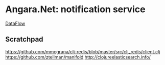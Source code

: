 # Angara.Net: notification service

[DataFlow](./dataflow.md)

## Scratchpad

https://github.com/mmcgrana/clj-redis/blob/master/src/clj_redis/client.clj
https://github.com/ztellman/manifold
http://clojureelasticsearch.info/

